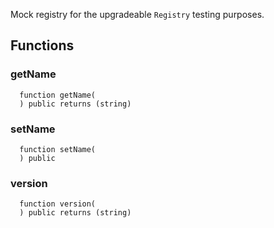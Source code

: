 Mock registry for the upgradeable `Registry` testing purposes.


## Functions
### getName
```solidity
  function getName(
  ) public returns (string)
```




### setName
```solidity
  function setName(
  ) public
```




### version
```solidity
  function version(
  ) public returns (string)
```




